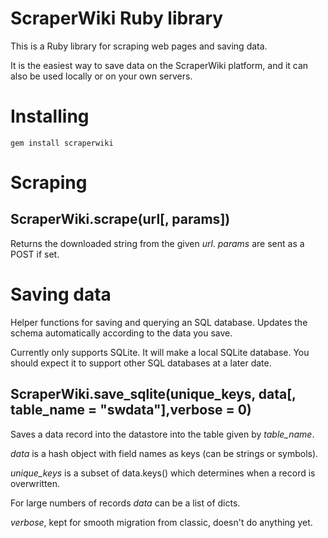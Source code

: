 ScraperWiki Ruby library
========================

This is a Ruby library for scraping web pages and saving data.

It is the easiest way to save data on the ScraperWiki platform, and it
can also be used locally or on your own servers.


Installing
==========

```
gem install scraperwiki
```

Scraping
========

ScraperWiki.scrape(url[, params])
---------------------------------

Returns the downloaded string from the given *url*. *params* are sent as a POST if set.


Saving data
===========

Helper functions for saving and querying an SQL database. Updates the schema
automatically according to the data you save.

Currently only supports SQLite. It will make a local SQLite database.
You should expect it to support other SQL databases at a later date.


ScraperWiki.save\_sqlite(unique\_keys, data[, table\_name = "swdata"],verbose = 0)
-------------------------------------------------------------------

Saves a data record into the datastore into the table given
by *table_name*.

*data* is a hash object with field names as keys (can be strings or symbols).

*unique_keys* is a subset of data.keys() which determines when a record is
overwritten.

For large numbers of records *data* can be a list of dicts.

*verbose*, kept for smooth migration from classic, doesn't do anything yet.
